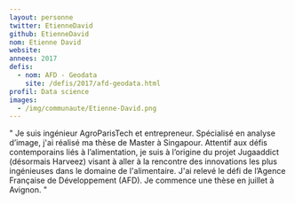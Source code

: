 ```yaml
---
layout: personne
twitter: EtienneDavid
github: EtienneDavid
nom: Etienne David
website:
annees: 2017
defis: 
  - nom: AFD - Geodata
    site: /defis/2017/afd-geodata.html
profil: Data science
images:
  - /img/communaute/Etienne-David.png
---
```


" Je suis ingénieur AgroParisTech et entrepreneur. Spécialisé
en analyse d’image, j'ai réalisé ma thèse de Master à Singapour.
Attentif aux défis contemporains liés à l’alimentation, je suis à
l’origine du projet Jugaaddict (désormais Harveez) visant à aller à la
rencontre des innovations les plus ingénieuses dans le domaine de
l'alimentaire. J'ai relevé le défi de l’Agence Française de
Développement (AFD). Je commence une thèse en juillet à Avignon. "
